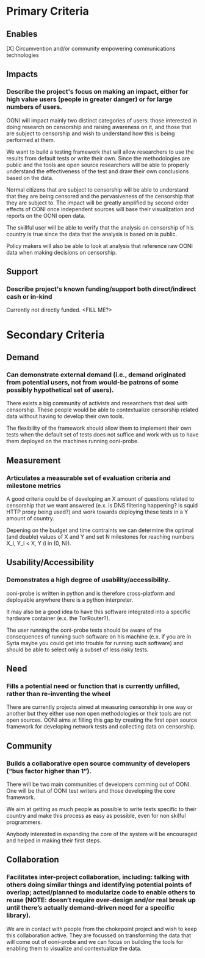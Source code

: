 # Primary Criteria
## Enables

[X] Circumvention and/or community empowering communications technologies

## Impacts
### Describe the project's focus on making an impact, either for high value users (people in greater danger) or for large numbers of users.

OONI will impact mainly two distinct categories of users: those interested in doing
research on censorship and raising awareness on it, and those that are subject to censorship
and wish to understand how this is being performed at them.

We want to build a testing framework that will allow researchers to use the results
from default tests or write their own. Since the methodologies are public and the tools are
open source researchers will be able to properly understand the effectiveness of the
test and draw their own conclusions based on the data.

Normal citizens that are subject to censorship will be able to understand that they are being
censored and the pervasiveness of the censorship that they are subject to. The impact will be
greatly amplified by second order effects of OONI once independent sources will base their
visualization and reports on the OONI open data.

The skillful user will be able to verify that the analysis on censorship of his country is
true since the data that the analysis is based on is public.

Policy makers will also be able to look at analysis that reference raw OONI data when
making decisions on censorship.

## Support
### Describe project's known funding/support both direct/indirect cash or in-kind

Currently not directly funded. <FILL ME?>

# Secondary Criteria
## Demand
### Can demonstrate external demand (i.e., demand originated from potential users, not from would-be patrons of some possibly hypothetical set of users).

There exists a big community of activists and researchers that deal with censorship. These
people would be able to contextualize censorship related data without having to develop their
own tools.

The flexibility of the framework should allow them to implement their own tests when the
default set of tests does not suffice and work with us to have them deployed on the
machines running ooni-probe.

## Measurement
### Articulates a measurable set of evaluation criteria and milestone metrics

A good criteria could be of developing an X amount of questions related to
censorship that we want answered (e.x. is DNS filtering happening? is
squid HTTP proxy being used?) and work towards deploying these tests in a
Y amount of country.

Depening on the budget and time contraints we can determine the optimal
(and doable) values of X and Y and set N milestones for reaching numbers
X_i, Y_i < X, Y (i in (0, N)).

## Usability/Accessibility
### Demonstrates a high degree of usability/accessibility.

ooni-probe is written in python and is therefore cross-platform and deployable
anywhere there is a python interpreter.

It may also be a good idea to have this software integrated into a specific hardware
container (e.x. the TorRouter?).

The user running the ooni-probe tests should be aware of the consequences of running
such software on his machine (e.x. if you are in Syria maybe you could get into
trouble for running such software) and should be able to select only a subset of
less risky tests.


## Need
### Fills a potential need or function that is currently unfilled, rather than re-inventing the wheel

There are currently projects aimed at measuring censorship in one
way or another but they either use non open methodologies or their
tools are not open sources. OONI aims at filling this gap by
creating the first open source framework for developing network
tests and collecting data on censorship.

## Community
### Builds a collaborative open source community of developers (“bus factor higher than 1”).

There will be two main communities of developers comming out of OONI. One will be
that of OONI test writers and those developing the core framework.

We aim at getting as much people as possible to write tests specific to their
country and make this process as easy as possible, even for non skilful programmers.

Anybody interested in expanding the core of the system will be encouraged
and helped in making their first steps.

## Collaboration
### Facilitates inter-project collaboration, including: talking with others doing similar things and identifying potential points of overlap; acted/planned to modularize code to enable others to reuse (NOTE: doesn’t require over-design and/or real break up until there’s actually demand-driven need for a specific library).

We are in contact with people from the chokepoint project and
wish to keep this collaboration active. They are focussed on transforming
the data that will come out of ooni-probe and we can focus on building
the tools for enabling them to visualize and contextualize the data.

